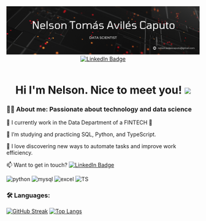 <div id="header" align="center">
  <img decoding="async" src="https://github.com/Tomasteroide/Tomasteroide/blob/main/banner" width="800"/>
</div>

<div id="badges" align="center">
  <a href="https://www.linkedin.com/in/nelson-tom%C3%A1s-avil%C3%A9s-caputo-78a6a9212/">
    <img src="https://img.shields.io/badge/LinkedIn-0077B5?style=for-the-badge&logo=linkedin&logoColor=white" alt="LinkedIn Badge"/>
  </a>
</div>

<div align="center">
  <img decoding="async" src="https://visitor-badge-reloaded.herokuapp.com/badge?page_id=Tomasteroide.Tomasteroide&color=00cf00" alt=""/>
</div>

<h1 align="center">
  Hi I'm Nelson. Nice to meet you!
  <img decoding="async" src="https://media.giphy.com/media/hvRJCLFzcasrR4ia7z/giphy.gif" width="30px"/>
</h1>

<div id="header" align="left">

### :man_technologist: About me: Passionate about technology and data science
:telescope: I currently work in the Data Department of a FINTECH :muscle:

:seedling: I’m studying and practicing SQL, Python, and TypeScript.

:heartbeat: I love discovering new ways to automate tasks and improve work efficiency.

:mailbox: Want to get in touch? [![LinkedIn Badge](https://img.shields.io/badge/LinkedIn-0077B5?style=for-the-badge&logo=linkedin&logoColor=white)](https://www.linkedin.com/in/nelson-tom%C3%A1s-avil%C3%A9s-caputo-78a6a9212/)

</div>

<div id="header" align="left">
    <img decoding="async" src="https://img.shields.io/badge/Python-3776AB?style=for-the-badge&logo=python&logoColor=white" alt="python"/>
    <img decoding="async" src="https://img.shields.io/badge/MySQL-6DB33F?style=for-the-badge&logo=mysql&logoColor=white" alt="mysql"/>
    <img decoding="async" src="https://img.shields.io/badge/Microsoft_Excel-217346?style=for-the-badge&logo=microsoft-excel&logoColor=white" alt="excel"/>
    <img decoding="async" src="https://img.shields.io/badge/TypeScript-3178C6?style=for-the-badge&logo=typescript&logoColor=white" alt="TS"/>
</div>

### :hammer_and_wrench: Languages:

[![GitHub Streak](http://github-readme-streak-stats.herokuapp.com?user=Tomasteroide&theme=dark&background=000000)](https://git.io/streak-stats)
[![Top Langs](https://github-readme-stats.vercel.app/api/top-langs/?username=Tomasteroide&layout=compact&theme=vision-friendly-dark)](https://github.com/anuraghazra/github-readme-stats)
